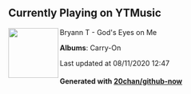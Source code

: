 ## Currently Playing on YTMusic

[<img align="left" width="100" src="https://lh3.googleusercontent.com/tCpbAWj3U1SSJmtlR29vksdYMAu-X_9o7JBsCQ3vM1_lSnaYZXN2DykdDiz35MsOcdEX8X7JG6tp9HA">](https://music.youtube.com/channel/UCIX7_O0JnQ7BMHx_OQpVojQ)

Bryann T - God's Eyes on Me

**Albums**: Carry-On

Last updated at 08/11/2020 12:47

#### Generated with [20chan/github-now](https://github.com/20chan/github-now)


<!--
**20chan/20chan** is a ✨ _special_ ✨ repository because its `README.md` (this file) appears on your GitHub profile.

Here are some ideas to get you started:

- 🔭 I’m currently working on ...
- 🌱 I’m currently learning ...
- 👯 I’m looking to collaborate on ...
- 🤔 I’m looking for help with ...
- 💬 Ask me about ...
- 📫 How to reach me: ...
- 😄 Pronouns: ...
- ⚡ Fun fact: ...
-->
